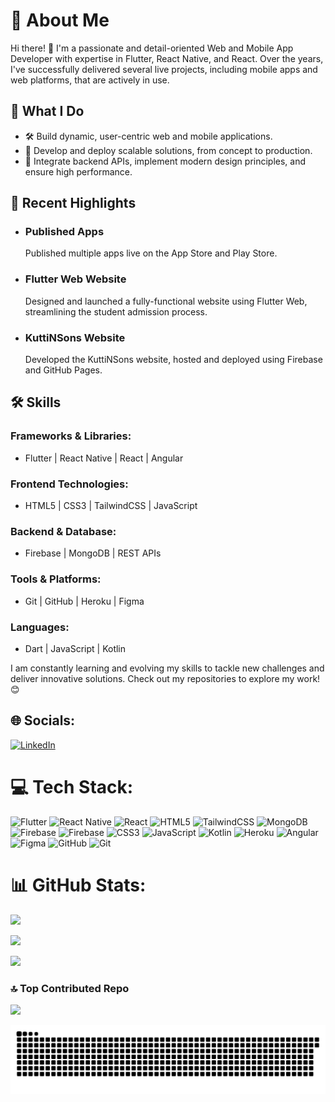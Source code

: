 
💫 About Me
===========

Hi there! 👋 I'm a passionate and detail-oriented Web and Mobile App Developer with expertise in Flutter, React Native, and React. Over the years, I've successfully delivered several live projects, including mobile apps and web platforms, that are actively in use.

🚀 What I Do
------------

*   🛠️ Build dynamic, user-centric web and mobile applications.
*   🚀 Develop and deploy scalable solutions, from concept to production.
*   🔧 Integrate backend APIs, implement modern design principles, and ensure high performance.

🌟 Recent Highlights
--------------------

*   ### Published Apps
    
    Published multiple apps live on the App Store and Play Store.
    
*   ### Flutter Web Website
    
    Designed and launched a fully-functional website using Flutter Web, streamlining the student admission process.
    
*   ### KuttiNSons Website
    
    Developed the KuttiNSons website, hosted and deployed using Firebase and GitHub Pages.
    

🛠️ Skills
----------

### Frameworks & Libraries:

*   Flutter | React Native | React | Angular

### Frontend Technologies:

*   HTML5 | CSS3 | TailwindCSS | JavaScript

### Backend & Database:

*   Firebase | MongoDB | REST APIs

### Tools & Platforms:

*   Git | GitHub | Heroku | Figma

### Languages:

*   Dart | JavaScript | Kotlin

I am constantly learning and evolving my skills to tackle new challenges and deliver innovative solutions. Check out my repositories to explore my work! 😊

## 🌐 Socials:
[![LinkedIn](https://img.shields.io/badge/LinkedIn-%230077B5.svg?logo=linkedin&logoColor=white)](https://linkedin.com/in/https://www.linkedin.com/in/srinathnarayanofficial/) 

# 💻 Tech Stack:
![Flutter](https://img.shields.io/badge/Flutter-%2302569B.svg?style=flat&logo=Flutter&logoColor=white) ![React Native](https://img.shields.io/badge/react_native-%2320232a.svg?style=flat&logo=react&logoColor=%2361DAFB) ![React](https://img.shields.io/badge/react-%2320232a.svg?style=flat&logo=react&logoColor=%2361DAFB) ![HTML5](https://img.shields.io/badge/html5-%23E34F26.svg?style=flat&logo=html5&logoColor=white) ![TailwindCSS](https://img.shields.io/badge/tailwindcss-%2338B2AC.svg?style=flat&logo=tailwind-css&logoColor=white) ![MongoDB](https://img.shields.io/badge/MongoDB-%234ea94b.svg?style=flat&logo=mongodb&logoColor=white) ![Firebase](https://img.shields.io/badge/firebase-%23039BE5.svg?style=flat&logo=firebase) ![Firebase](https://img.shields.io/badge/firebase-a08021?style=flat&logo=firebase&logoColor=ffcd34) ![CSS3](https://img.shields.io/badge/css3-%231572B6.svg?style=flat&logo=css3&logoColor=white) ![JavaScript](https://img.shields.io/badge/javascript-%23323330.svg?style=flat&logo=javascript&logoColor=%23F7DF1E) ![Kotlin](https://img.shields.io/badge/kotlin-%237F52FF.svg?style=flat&logo=kotlin&logoColor=white) ![Heroku](https://img.shields.io/badge/heroku-%23430098.svg?style=flat&logo=heroku&logoColor=white) ![Angular](https://img.shields.io/badge/angular-%23DD0031.svg?style=flat&logo=angular&logoColor=white) ![Figma](https://img.shields.io/badge/figma-%23F24E1E.svg?style=flat&logo=figma&logoColor=white) ![GitHub](https://img.shields.io/badge/github-%23121011.svg?style=flat&logo=github&logoColor=white) ![Git](https://img.shields.io/badge/git-%23F05033.svg?style=flat&logo=git&logoColor=white)


# 📊 GitHub Stats:
![](https://github-readme-stats.vercel.app/api/top-langs/?username=NarayanSrinath&theme=gotham&hide_border=false&include_all_commits=true&count_private=true&layout=compact)
<br>

![](https://github-readme-stats.vercel.app/api?username=NarayanSrinath&theme=gotham&hide_border=false&include_all_commits=true&count_private=true)
<br> 

![](https://github-readme-streak-stats.herokuapp.com/?user=NarayanSrinath&theme=gotham&hide_border=false)
<br>



### 🔝 Top Contributed Repo
![](https://github-contributor-stats.vercel.app/api?username=NarayanSrinath&limit=5&theme=onedark&combine_all_yearly_contributions=true)

![snake gif](https://github.com/NarayanSrinath/NarayanSrinath/blob/output/github-snake-dark.svg)
